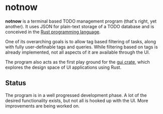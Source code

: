 notnow
======

**notnow** is a terminal based TODO management program (that's right,
yet another). It uses JSON for plain-text storage of a TODO database and
is conceived in the [Rust programming language][rust-lang].

One of its overarching goals is to allow tag based filtering of tasks,
along with fully user-definable tags and queries. While filtering based
on tags is already implemented, not all aspects of it are available
through the UI.

The program also acts as the first play ground for the [gui crate][gui],
which explores the design space of UI applications using Rust.


Status
------

The program is in a well progressed development phase. A lot of the
desired functionality exists, but not all is hooked up with the UI. More
improvements are being worked on.

[rust-lang]: https://www.rust-lang.org
[gui]: https://crates.io/crates/gui
